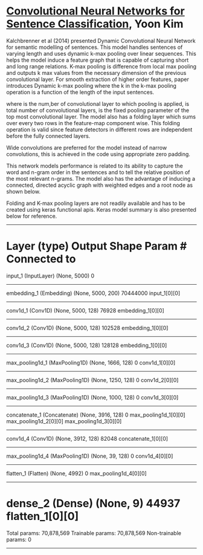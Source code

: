 # [Convolutional Neural Networks for Sentence Classification](https://arxiv.org/abs/1408.5882), Yoon Kim

Kalchbrenner et al (2014) presented Dynamic Convolutional Neural Network for semantic modelling of sentences. This model handles sentences of varying length and uses dynamic k-max pooling over linear sequences. This helps the model induce a feature graph that is capable of capturing short and long range relations. K-max pooling is difference from local max pooling and outputs k max values from the necessary dimension of the previous convolutional layer. For smooth extraction of higher order features, paper introduces Dynamic k-max pooling where the k in the k-max pooling operation is a function of the length of the input sentences.



where  is the num,ber of convolutional layer to which pooling is applied,  is total number of convolutional layers,  is the fixed pooling parameter of the top most convolutional layer.  The model also has a folding layer which sums over every two rows in the feature-map component wise. This folding operation is valid since feature detectors in different rows are independent before the fully connected layers.

Wide convolutions are preferred for the model instead of narrow convolutions, this is achieved in the code using appropriate zero padding.

This network models performance is related to its ability to capture the word and n-gram order in the sentences and to tell the relative position of the most relevant n-grams. The model also has the advantage of inducing a connected, directed acyclic graph with weighted edges and a root node as shown below.

Folding and K-max pooling layers are not readily available and has to be created using keras functional apis. Keras model summary is also presented below for reference.


____________________________________________________________________________________________________
Layer (type)                     Output Shape          Param #     Connected to
====================================================================================================
input_1 (InputLayer)             (None, 5000)          0
____________________________________________________________________________________________________
embedding_1 (Embedding)          (None, 5000, 200)     70444000    input_1[0][0]
____________________________________________________________________________________________________
conv1d_1 (Conv1D)                (None, 5000, 128)     76928       embedding_1[0][0]
____________________________________________________________________________________________________
conv1d_2 (Conv1D)                (None, 5000, 128)     102528      embedding_1[0][0]
____________________________________________________________________________________________________
conv1d_3 (Conv1D)                (None, 5000, 128)     128128      embedding_1[0][0]
____________________________________________________________________________________________________
max_pooling1d_1 (MaxPooling1D)   (None, 1666, 128)     0           conv1d_1[0][0]
____________________________________________________________________________________________________
max_pooling1d_2 (MaxPooling1D)   (None, 1250, 128)     0           conv1d_2[0][0]
____________________________________________________________________________________________________
max_pooling1d_3 (MaxPooling1D)   (None, 1000, 128)     0           conv1d_3[0][0]
____________________________________________________________________________________________________
concatenate_1 (Concatenate)      (None, 3916, 128)     0           max_pooling1d_1[0][0]
                                                                   max_pooling1d_2[0][0]
                                                                   max_pooling1d_3[0][0]
____________________________________________________________________________________________________
conv1d_4 (Conv1D)                (None, 3912, 128)     82048       concatenate_1[0][0]
____________________________________________________________________________________________________
max_pooling1d_4 (MaxPooling1D)   (None, 39, 128)       0           conv1d_4[0][0]
____________________________________________________________________________________________________
flatten_1 (Flatten)              (None, 4992)          0           max_pooling1d_4[0][0]
____________________________________________________________________________________________________
dense_2 (Dense)                  (None, 9)             44937       flatten_1[0][0]
====================================================================================================
Total params: 70,878,569
Trainable params: 70,878,569
Non-trainable params: 0
____________________________________________________________________________________________________
